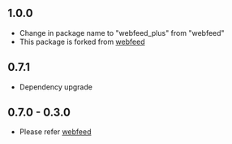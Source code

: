 
## 1.0.0
- Change in package name to "webfeed_plus" from "webfeed"
- This package is forked from [webfeed](https://github.com/witochandra/webfeed)

## 0.7.1
- Dependency upgrade

## 0.7.0 - 0.3.0
- Please refer [webfeed](https://pub.dev/packages/webfeed/changelog)